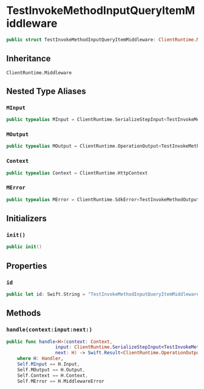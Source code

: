 # TestInvokeMethodInputQueryItemMiddleware

``` swift
public struct TestInvokeMethodInputQueryItemMiddleware: ClientRuntime.Middleware 
```

## Inheritance

`ClientRuntime.Middleware`

## Nested Type Aliases

### `MInput`

``` swift
public typealias MInput = ClientRuntime.SerializeStepInput<TestInvokeMethodInput>
```

### `MOutput`

``` swift
public typealias MOutput = ClientRuntime.OperationOutput<TestInvokeMethodOutputResponse>
```

### `Context`

``` swift
public typealias Context = ClientRuntime.HttpContext
```

### `MError`

``` swift
public typealias MError = ClientRuntime.SdkError<TestInvokeMethodOutputError>
```

## Initializers

### `init()`

``` swift
public init() 
```

## Properties

### `id`

``` swift
public let id: Swift.String = "TestInvokeMethodInputQueryItemMiddleware"
```

## Methods

### `handle(context:input:next:)`

``` swift
public func handle<H>(context: Context,
                  input: ClientRuntime.SerializeStepInput<TestInvokeMethodInput>,
                  next: H) -> Swift.Result<ClientRuntime.OperationOutput<TestInvokeMethodOutputResponse>, MError>
    where H: Handler,
    Self.MInput == H.Input,
    Self.MOutput == H.Output,
    Self.Context == H.Context,
    Self.MError == H.MiddlewareError
```
